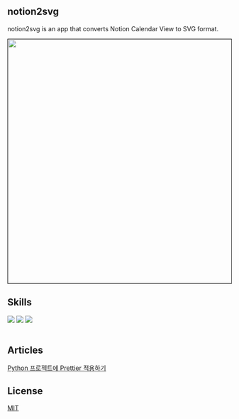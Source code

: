 ## notion2svg
notion2svg is an app that converts Notion Calendar View to SVG format.

<img height="550em" border="1px solid black" src="https://notion2svg-chucoding.koyeb.app">

## Skills

<div align=left>
  <img src="https://img.shields.io/badge/Python v3-3776AB?style=for-the-badge&logo=Python&logoColor=white">
  <img src="https://img.shields.io/badge/FastAPI-009688?style=for-the-badge&logo=FastAPI&logoColor=white">
  <img src="https://img.shields.io/badge/Notion api-000000?style=for-the-badge&logo=Notion&logoColor=white">
</div>
<br/>

## Articles
[Python 프로젝트에 Prettier 적용하기](https://chucoding.tistory.com/114)

## License
[MIT](https://choosealicense.com/licenses/mit/)
